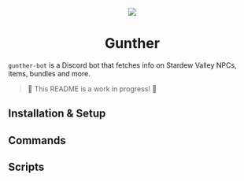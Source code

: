 <p align="center">
  <img src="https://stardewcommunitywiki.com/mediawiki/images/3/3d/Gunther.png"></img>
</p>

<h1 align="center">Gunther</h1>

`gunther-bot` is a Discord bot that fetches info on Stardew Valley NPCs, items, bundles and more.

> 🚧 This README is a work in progress! 🚧

## Installation & Setup

<!--
- Bot setup for Discord
- Cloning or using NPM package
- Set up env variables / tokens to run bot
- Scripts to run bot
-->

## Commands

<!--
Include table here with available commands?
-->

## Scripts

<!--
Yarn scripts available
Other bin scripts, if they exist, could go here too
-->
